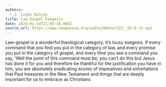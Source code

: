 ```yaml
---
authors:
  - J. Ligon Duncan
title: Law-Gospel Exegesis
date: 2024-01-14T21:03:36.606Z
source_url: https://www.newgeneva.org/audio/NGHour323__02-8-12.mp3
---
```

Law-gospel is a wonderful theological category. It’s lousy exegesis. If every
command that you find you put in the category of law, and every promise you put in the
category of gospel, and every time you see a command you say, ‘Well the point of this
command must be, you can’t do this but Jesus has done it for you and therefore be
thankful for the justification you have in him, you are absolutely eradicating scores of
imperatives and exhortations that Paul treasures in the New Testament and things that
are deeply important for us to embrace as Christians.